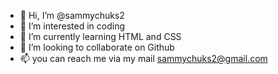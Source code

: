 - 👋 Hi, I’m @sammychuks2
- 👀 I’m interested in coding
- 🌱 I’m currently learning HTML and CSS
- 💞️ I’m looking to collaborate on Github
- 📫 you can reach me via my mail sammychuks2@gmail.com

<!---
sammychuks2/sammychuks2 is a ✨ special ✨ repository because its `README.md` (this file) appears on your GitHub profile.
You can click the Preview link to take a look at your changes.
--->
